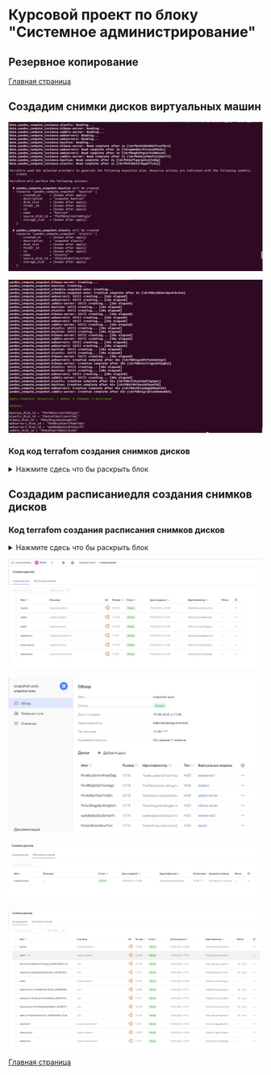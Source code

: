 # Курсовой проект по блоку "Системное администрирование"

## Резервное копирование

[Главная страница](https://github.com/ysatii/Course_project_on_the_block_System_Administration/blob/main/README.md)

## Создадим снимки дисков виртуальных машин

![Скриншот 1](https://github.com/ysatii/Course_project_on_the_block_System_Administration/blob/main/img/backup1.jpg)  

![Скриншот 1](https://github.com/ysatii/Course_project_on_the_block_System_Administration/blob/main/img/backup1_1.jpg)  
 
### Код код terrafom создания снимков дисков 
<details>
<summary>Нажмите сдесь что бы раскрыть блок</summary>

```
resource "yandex_compute_snapshot" "webserver1" {
  name           = "webserver1"
  description = "snapshot webserver1"
  source_disk_id =  data.yandex_compute_instance.webserver1.boot_disk[0].disk_id
}

resource "yandex_compute_snapshot" "webserver2" {
  name           = "webserver2"
  description = "snapshot webserver2"
  source_disk_id =  data.yandex_compute_instance.webserver2.boot_disk[0].disk_id
}

resource "yandex_compute_snapshot" "bastion" {
  name           = "bastion"
  description = "snapshot bastion"
  source_disk_id =  data.yandex_compute_instance.bastion.boot_disk[0].disk_id
}

resource "yandex_compute_snapshot" "elastic" {
  name           = "elastic"
  description = "snapshot elastic"
  source_disk_id =  data.yandex_compute_instance.elastic.boot_disk[0].disk_id
}

resource "yandex_compute_snapshot" "kibana-server" {
  name           = "kibana-server"
  description = "snapshot kibana"
  source_disk_id =  data.yandex_compute_instance.kibana-server.boot_disk[0].disk_id
}
resource "yandex_compute_snapshot" "zabbix-server" {
  name           = "zabbix"
  description = "snapshot zabbix"
  source_disk_id =  data.yandex_compute_instance.zabbix-server.boot_disk[0].disk_id
}
```
</details>

## Создадим расписаниедля создания снимков дисков
### Код  terrafom создания расписания снимков дисков 
<details>
<summary>Нажмите сдесь что бы раскрыть блок</summary>

```
resource "yandex_compute_snapshot_schedule" "snapshot-auto" {
  name = "snapshot-auto"

  schedule_policy {
	expression = "18 08 ? * *" # time in UTC±0:00
  }

   snapshot_spec {
    description = "cron"
    labels = {
      id = "auto"
    }
  }


  snapshot_count = 7
    
  disk_ids = [
    data.yandex_compute_instance.webserver1.boot_disk[0].disk_id, 
    data.yandex_compute_instance.webserver2.boot_disk[0].disk_id,
    data.yandex_compute_instance.bastion.boot_disk[0].disk_id,
    data.yandex_compute_instance.elastic.boot_disk[0].disk_id,
    data.yandex_compute_instance.kibana-server.boot_disk[0].disk_id,
    data.yandex_compute_instance.zabbix-server.boot_disk[0].disk_id
    ]
}

```

</details>




![Скриншот 1](https://github.com/ysatii/Course_project_on_the_block_System_Administration/blob/main/img/backup1_2.jpg)  

![Скриншот 1](https://github.com/ysatii/Course_project_on_the_block_System_Administration/blob/main/img/backup1_3.jpg)  

![Скриншот 1](https://github.com/ysatii/Course_project_on_the_block_System_Administration/blob/main/img/backup1_4.jpg)  

![Скриншот 1](https://github.com/ysatii/Course_project_on_the_block_System_Administration/blob/main/img/backup1_5.jpg)  


[Главная страница](https://github.com/ysatii/Course_project_on_the_block_System_Administration/blob/main/README.md)

